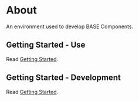 # About #

An environment used to develop BASE Components. 

## Getting Started - Use ##

Read [Getting Started](./ReadMe.Getting_Started.Dev.md).


## Getting Started - Development ##

Read [Getting Started](./ReadMe.Getting_Started.Use.md).

